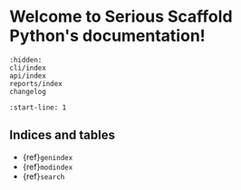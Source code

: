 # Welcome to Serious Scaffold Python's documentation!

```{toctree}
:hidden:
cli/index
api/index
reports/index
changelog
```

```{include} ../README.md
:start-line: 1
```

## Indices and tables

* {ref}`genindex`
* {ref}`modindex`
* {ref}`search`
